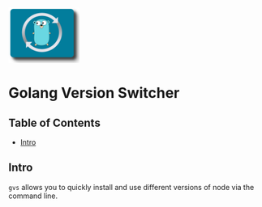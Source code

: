 <img style="text-allign:center" src="./logo.png" alt="drawing" width="140" height="110"/>

# Golang Version Switcher

## Table of Contents

- [Intro](#intro)

## Intro

`gvs` allows you to quickly install and use different versions of node via the command line. 

